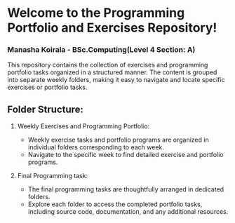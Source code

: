 # Welcome to the Programming Portfolio and Exercises Repository!
### Manasha Koirala - BSc.Computing(Level 4 Section: A)

This repository contains the collection of exercises and programming portfolio tasks organized in a structured manner. The content is grouped into separate weekly folders, making it easy to navigate and locate specific exercises or portfolio tasks.

## Folder Structure:

1. Weekly Exercises and Programming Portfolio:
   - Weekly exercise tasks and portfolio programs are organized in individual folders corresponding to each week.
   - Navigate to the specific week to find detailed exercise and portfolio programs.

2. Final Programming task:
   - The final programming tasks are thoughtfully arranged in dedicated folders.
   - Explore each folder to access the completed portfolio tasks, including source code, documentation, and any additional resources.

